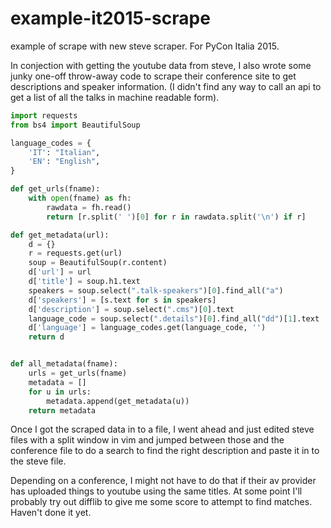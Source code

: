 # example-it2015-scrape
example of scrape with new steve scraper. For PyCon Italia 2015.

In conjection with getting the youtube data from steve, I also wrote
some junky one-off throw-away code to scrape their conference site to get
descriptions and speaker information. (I didn't find any way to call an
api to get a list of all the talks in machine readable form).

```python
import requests
from bs4 import BeautifulSoup

language_codes = {
    'IT': "Italian",
    'EN': "English",
}

def get_urls(fname):
    with open(fname) as fh:
        rawdata = fh.read()
        return [r.split(' ')[0] for r in rawdata.split('\n') if r]

def get_metadata(url):
    d = {}
    r = requests.get(url)
    soup = BeautifulSoup(r.content)
    d['url'] = url
    d['title'] = soup.h1.text
    speakers = soup.select(".talk-speakers")[0].find_all("a")
    d['speakers'] = [s.text for s in speakers]
    d['description'] = soup.select(".cms")[0].text
    language_code = soup.select(".details")[0].find_all("dd")[1].text
    d['language'] = language_codes.get(language_code, '')
    return d


def all_metadata(fname):
    urls = get_urls(fname)
    metadata = []
    for u in urls:
        metadata.append(get_metadata(u))
    return metadata
```

Once I got the scraped data in to a file, I went ahead and just
edited steve files with a split window in vim and jumped between
those and the conference file to do a search to find the right
description and paste it in to the steve file.

Depending on a conference, I might not have to do that if their av
provider has uploaded things to youtube using the same titles. At
some point I'll probably try out difflib to give me some score to attempt
to find matches. Haven't done it yet.
